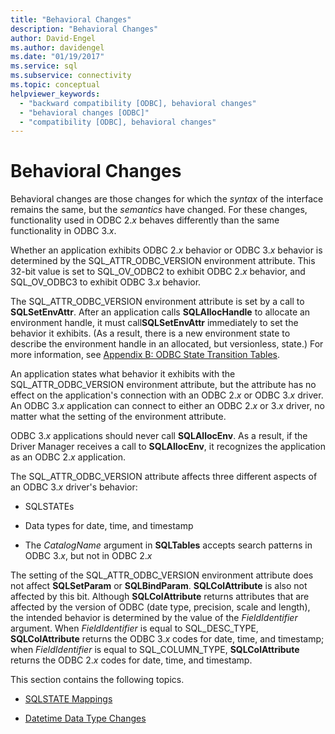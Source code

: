 ```yaml
---
title: "Behavioral Changes"
description: "Behavioral Changes"
author: David-Engel
ms.author: davidengel
ms.date: "01/19/2017"
ms.service: sql
ms.subservice: connectivity
ms.topic: conceptual
helpviewer_keywords:
  - "backward compatibility [ODBC], behavioral changes"
  - "behavioral changes [ODBC]"
  - "compatibility [ODBC], behavioral changes"
---
```

# Behavioral Changes
Behavioral changes are those changes for which the *syntax* of the interface remains the same, but the *semantics* have changed. For these changes, functionality used in ODBC 2.*x* behaves differently than the same functionality in ODBC 3.*x*.  
  
 Whether an application exhibits ODBC 2.*x* behavior or ODBC 3.*x* behavior is determined by the SQL_ATTR_ODBC_VERSION environment attribute. This 32-bit value is set to SQL_OV_ODBC2 to exhibit ODBC 2.*x* behavior, and SQL_OV_ODBC3 to exhibit ODBC 3.*x* behavior.  
  
 The SQL_ATTR_ODBC_VERSION environment attribute is set by a call to **SQLSetEnvAttr**. After an application calls **SQLAllocHandle** to allocate an environment handle, it must call**SQLSetEnvAttr** immediately to set the behavior it exhibits. (As a result, there is a new environment state to describe the environment handle in an allocated, but versionless, state.) For more information, see [Appendix B: ODBC State Transition Tables](../../../odbc/reference/appendixes/appendix-b-odbc-state-transition-tables.md).  
  
 An application states what behavior it exhibits with the SQL_ATTR_ODBC_VERSION environment attribute, but the attribute has no effect on the application's connection with an ODBC 2.*x* or ODBC 3.*x* driver. An ODBC 3.*x* application can connect to either an ODBC 2.*x* or 3.*x* driver, no matter what the setting of the environment attribute.  
  
 ODBC 3.*x* applications should never call **SQLAllocEnv**. As a result, if the Driver Manager receives a call to **SQLAllocEnv**, it recognizes the application as an ODBC 2.*x* application.  
  
 The SQL_ATTR_ODBC_VERSION attribute affects three different aspects of an ODBC 3.*x* driver's behavior:  
  
-   SQLSTATEs  
  
-   Data types for date, time, and timestamp  
  
-   The *CatalogName* argument in **SQLTables** accepts search patterns in ODBC 3.*x*, but not in ODBC 2.*x*  
  
 The setting of the SQL_ATTR_ODBC_VERSION environment attribute does not affect **SQLSetParam** or **SQLBindParam**. **SQLColAttribute** is also not affected by this bit. Although **SQLColAttribute** returns attributes that are affected by the version of ODBC (date type, precision, scale and length), the intended behavior is determined by the value of the *FieldIdentifier* argument. When *FieldIdentifier* is equal to SQL_DESC_TYPE, **SQLColAttribute** returns the ODBC 3.*x* codes for date, time, and timestamp; when *FieldIdentifier* is equal to SQL_COLUMN_TYPE, **SQLColAttribute** returns the ODBC 2.*x* codes for date, time, and timestamp.  
  
 This section contains the following topics.  
  
-   [SQLSTATE Mappings](../../../odbc/reference/develop-app/sqlstate-mappings.md)  
  
-   [Datetime Data Type Changes](../../../odbc/reference/develop-app/datetime-data-type-changes.md)
